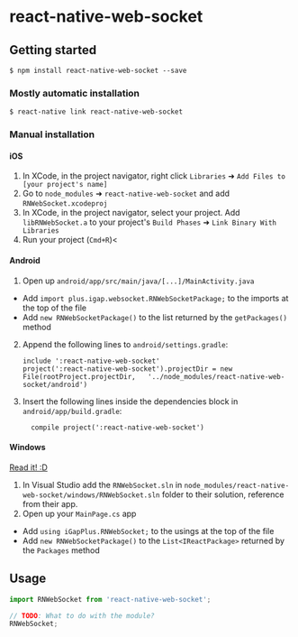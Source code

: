 
# react-native-web-socket

## Getting started

`$ npm install react-native-web-socket --save`

### Mostly automatic installation

`$ react-native link react-native-web-socket`

### Manual installation


#### iOS

1. In XCode, in the project navigator, right click `Libraries` ➜ `Add Files to [your project's name]`
2. Go to `node_modules` ➜ `react-native-web-socket` and add `RNWebSocket.xcodeproj`
3. In XCode, in the project navigator, select your project. Add `libRNWebSocket.a` to your project's `Build Phases` ➜ `Link Binary With Libraries`
4. Run your project (`Cmd+R`)<

#### Android

1. Open up `android/app/src/main/java/[...]/MainActivity.java`
  - Add `import plus.igap.websocket.RNWebSocketPackage;` to the imports at the top of the file
  - Add `new RNWebSocketPackage()` to the list returned by the `getPackages()` method
2. Append the following lines to `android/settings.gradle`:
  	```
  	include ':react-native-web-socket'
  	project(':react-native-web-socket').projectDir = new File(rootProject.projectDir, 	'../node_modules/react-native-web-socket/android')
  	```
3. Insert the following lines inside the dependencies block in `android/app/build.gradle`:
  	```
      compile project(':react-native-web-socket')
  	```

#### Windows
[Read it! :D](https://github.com/ReactWindows/react-native)

1. In Visual Studio add the `RNWebSocket.sln` in `node_modules/react-native-web-socket/windows/RNWebSocket.sln` folder to their solution, reference from their app.
2. Open up your `MainPage.cs` app
  - Add `using iGapPlus.RNWebSocket;` to the usings at the top of the file
  - Add `new RNWebSocketPackage()` to the `List<IReactPackage>` returned by the `Packages` method


## Usage
```javascript
import RNWebSocket from 'react-native-web-socket';

// TODO: What to do with the module?
RNWebSocket;
```
  